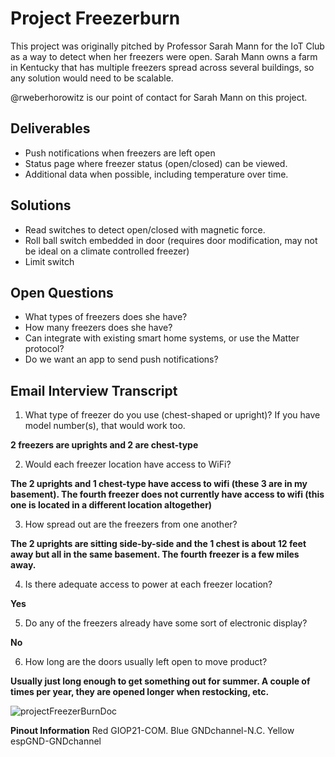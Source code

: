 # Project Freezerburn
This project was originally pitched by Professor Sarah Mann for the IoT Club as a way to detect when her freezers were open. Sarah Mann owns a farm in Kentucky that has multiple freezers spread across several buildings, so any solution would need to be scalable.

@rweberhorowitz is our point of contact for Sarah Mann on this project. 


## Deliverables
- Push notifications when freezers are left open
- Status page where freezer status (open/closed) can be viewed.
- Additional data when possible, including temperature over time.

## Solutions

- Read switches to detect open/closed with magnetic force.
- Roll ball switch embedded in door (requires door modification, may not be ideal on a climate controlled freezer)
- Limit switch

## Open Questions
- What types of freezers does she have?
- How many freezers does she have?
- Can integrate with existing smart home systems, or use the Matter protocol?
- Do we want an app to send push notifications?

## Email Interview Transcript
1. What type of freezer do you use (chest-shaped or upright)? If you have model number(s), that would work too.

**2 freezers are uprights and 2 are chest-type**


2. Would each freezer location have access to WiFi?
   
**The 2 uprights and 1 chest-type have access to wifi (these 3 are in my basement). The fourth freezer does not currently have access to wifi (this one is located in a different location altogether)**


3. How spread out are the freezers from one another?

**The 2 uprights are sitting side-by-side and the 1 chest is about 12 feet away but all in the same basement.  The fourth freezer is a few miles away.**


4. Is there adequate access to power at each freezer location?

**Yes**


5. Do any of the freezers already have some sort of electronic display?

**No**


6. How long are the doors usually left open to move product?

**Usually just long enough to get something out for summer.  A couple of times per year, they are opened longer when restocking, etc.**


![projectFreezerBurnDoc](https://github.com/Norse-IoT/Wiki/assets/123127425/28d93551-af44-49e2-bcd2-ec8ed11fbfb0)


**Pinout Information**
Red GIOP21-COM.
Blue GNDchannel-N.C.
Yellow espGND-GNDchannel
